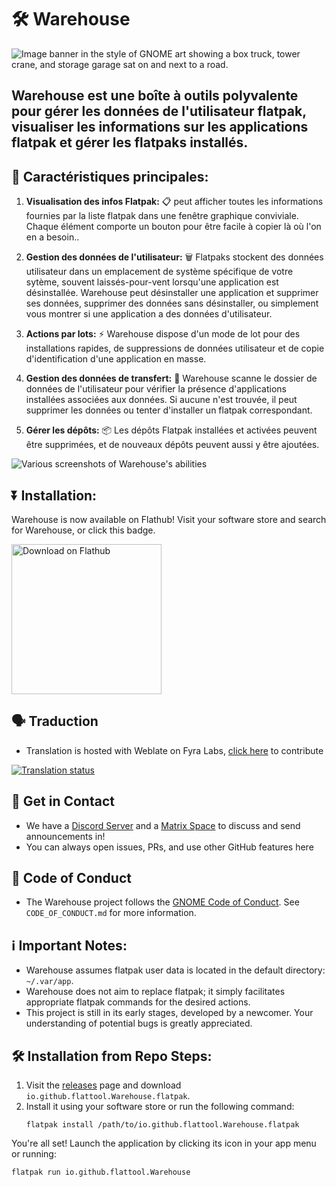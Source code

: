 # 🛠️ Warehouse

![Image banner in the style of GNOME art showing a box truck, tower crane, and storage garage sat on and next to a road.](readme_banner.svg)

## Warehouse est une boîte à outils polyvalente pour gérer les données de l'utilisateur flatpak, visualiser les informations sur les applications flatpak et gérer les flatpaks installés.

## 🚀 Caractéristiques principales:

1. **Visualisation des infos Flatpak:** 📋 peut afficher toutes les informations fournies par la liste flatpak dans une fenêtre graphique conviviale. Chaque élément comporte un bouton pour être facile à copier là où l'on en a besoin..

2. **Gestion des données de l'utilisateur:** 🗑️ Flatpaks stockent des données utilisateur dans un emplacement de système spécifique de votre sytème, souvent laissés-pour-vent lorsqu'une application est désinstallée. Warehouse peut désinstaller une application et supprimer ses données, supprimer des données sans désinstaller, ou simplement vous montrer si une application a des données d'utilisateur.
3. **Actions par lots:** ⚡ Warehouse dispose d'un mode de lot pour des installations rapides, de suppressions de données utilisateur et de copie d'identification d'une application en masse.

4. **Gestion des données de transfert:** 📁 Warehouse scanne le dossier de données de l'utilisateur pour vérifier la présence d'applications installées associées aux données. Si aucune n'est trouvée, il peut supprimer les données ou tenter d'installer un flatpak correspondant.

5. **Gérer les dépôts:** 📦 Les dépôts Flatpak installées et activées peuvent être supprimées, et de nouveaux dépôts peuvent aussi y être ajoutées.

![Various screenshots of Warehouse's abilities](screenshots.png)

## ⏬ Installation:

Warehouse is now available on Flathub! Visit your software store and search for Warehouse, or click this badge.

<a href=https://flathub.org/apps/io.github.flattool.Warehouse><img width='240' alt='Download on Flathub' src='https://dl.flathub.org/assets/badges/flathub-badge-en.png'/></a>

## 🗣️ Traduction
- Translation is hosted with Weblate on Fyra Labs, [click here](https://weblate.fyralabs.com/projects/flattool/warehouse/) to contribute

<a href="https://weblate.fyralabs.com/engage/flattool/">
<img src="https://weblate.fyralabs.com/widget/flattool/warehouse/multi-auto.svg" alt="Translation status" />
</a>

## 💬 Get in Contact
- We have a [Discord Server](https://discord.gg/Sq85C42Xkt) and a [Matrix Space](https://matrix.to/#/#warehouse-development:matrix.org) to discuss and send announcements in!
- You can always open issues, PRs, and use other GitHub features here

## 📜 Code of Conduct
- The Warehouse project follows the [GNOME Code of Conduct](https://wiki.gnome.org/Foundation/CodeOfConduct). See `CODE_OF_CONDUCT.md` for more information.

## ℹ️ Important Notes:
- Warehouse assumes flatpak user data is located in the default directory: `~/.var/app`.
- Warehouse does not aim to replace flatpak; it simply facilitates appropriate flatpak commands for the desired actions.
- This project is still in its early stages, developed by a newcomer. Your understanding of potential bugs is greatly appreciated.

## 🛠️ Installation from Repo Steps:

1. Visit the [releases](https://github.com/flattool/warehouse/releases) page and download `io.github.flattool.Warehouse.flatpak`.
2. Install it using your software store or run the following command:
   ```shell
   flatpak install /path/to/io.github.flattool.Warehouse.flatpak
   ```
You're all set! Launch the application by clicking its icon in your app menu or running:
```shell
flatpak run io.github.flattool.Warehouse
```
